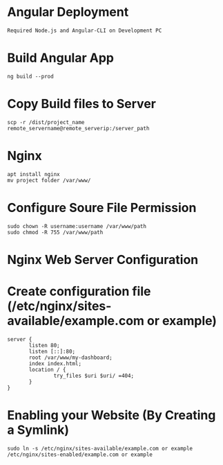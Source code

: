 # Angular Deployment 
```
Required Node.js and Angular-CLI on Development PC
```

# Build Angular App
```
ng build --prod 
```

# Copy Build files to Server 
```
scp -r /dist/project_name remote_servername@remote_serverip:/server_path
```

# Nginx 
```
apt install nginx 
mv project folder /var/www/
```

# Configure Soure File Permission 
```
sudo chown -R username:username /var/www/path
sudo chmod -R 755 /var/www/path
```
# Nginx Web Server Configuration 
# Create configuration file (/etc/nginx/sites-available/example.com or example)
```
server {
       listen 80;
       listen [::]:80;
       root /var/www/my-dashboard;
       index index.html;
       location / {
               try_files $uri $uri/ =404;
       }
}
```

# Enabling your Website (By Creating a Symlink)
```
sudo ln -s /etc/nginx/sites-available/example.com or example /etc/nginx/sites-enabled/example.com or example
```